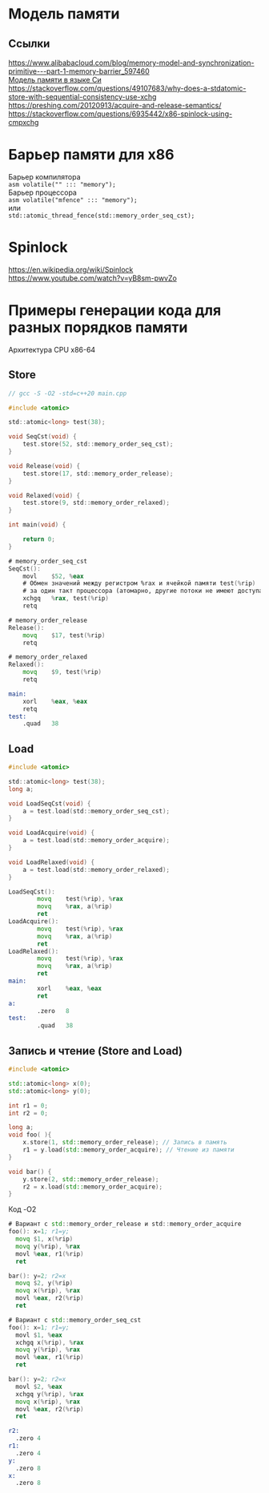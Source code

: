 # Модель памяти

## Ссылки
https://www.alibabacloud.com/blog/memory-model-and-synchronization-primitive---part-1-memory-barrier_597460  
[Модель памяти в языке Си](https://gcc.gnu.org/onlinedocs/gcc/_005f_005fatomic-Builtins.html#_005f_005fatomic-Builtins)  
https://stackoverflow.com/questions/49107683/why-does-a-stdatomic-store-with-sequential-consistency-use-xchg  
https://preshing.com/20120913/acquire-and-release-semantics/  
https://stackoverflow.com/questions/6935442/x86-spinlock-using-cmpxchg  

# Барьер памяти для x86
Барьер компилятора  
```asm volatile("" ::: "memory");```  
Барьер процессора  
```asm volatile("mfence" ::: "memory");```  
или  
```std::atomic_thread_fence(std::memory_order_seq_cst);```

# Spinlock
https://en.wikipedia.org/wiki/Spinlock  
https://www.youtube.com/watch?v=yB8sm-pwvZo  

# Примеры генерации кода для разных порядков памяти
Архитектура CPU x86-64
## Store
```c
// gcc -S -O2 -std=c++20 main.cpp

#include <atomic>

std::atomic<long> test(38);

void SeqCst(void) {
    test.store(52, std::memory_order_seq_cst);
}

void Release(void) {
    test.store(17, std::memory_order_release);
}

void Relaxed(void) {
    test.store(9, std::memory_order_relaxed);
}

int main(void) {

    return 0;
}
```
```asm
# memory_order_seq_cst
SeqCst():
    movl    $52, %eax
    # Обмен значений между регистром %rax и ячейкой памяти test(%rip)
    # за один такт процессора (атомарно, другие потоки не имеют доступа к ячейке памяти test).
    xchgq   %rax, test(%rip)
    retq

# memory_order_release
Release():
    movq    $17, test(%rip)
    retq

# memory_order_relaxed
Relaxed():
    movq    $9, test(%rip)
    retq

main:
    xorl    %eax, %eax
    retq
test:
    .quad   38
```
## Load
```c
#include <atomic>

std::atomic<long> test(38);
long a;

void LoadSeqCst(void) {
    a = test.load(std::memory_order_seq_cst);
}

void LoadAcquire(void) {
    a = test.load(std::memory_order_acquire);
}

void LoadRelaxed(void) {
    a = test.load(std::memory_order_relaxed);
}
```
```asm
LoadSeqCst():
        movq    test(%rip), %rax
        movq    %rax, a(%rip)
        ret
LoadAcquire():
        movq    test(%rip), %rax
        movq    %rax, a(%rip)
        ret
LoadRelaxed():
        movq    test(%rip), %rax
        movq    %rax, a(%rip)
        ret
main:
        xorl    %eax, %eax
        ret
a:
        .zero   8
test:
        .quad   38
```
## Запись и чтение (Store and Load)
```cpp
#include <atomic>

std::atomic<long> x(0);
std::atomic<long> y(0);

int r1 = 0;
int r2 = 0;

long a;
void foo( ){
    x.store(1, std::memory_order_release); // Запись в память
    r1 = y.load(std::memory_order_acquire); // Чтение из памяти
}

void bar() {
    y.store(2, std::memory_order_release);
    r2 = x.load(std::memory_order_acquire);
}
```
Код -O2
```asm
# Вариант с std::memory_order_release и std::memory_order_acquire
foo(): x=1; r1=y;
  movq $1, x(%rip)
  movq y(%rip), %rax
  movl %eax, r1(%rip)
  ret

bar(): y=2; r2=x
  movq $2, y(%rip)
  movq x(%rip), %rax
  movl %eax, r2(%rip)
  ret

# Вариант с std::memory_order_seq_cst
foo(): x=1; r1=y;
  movl $1, %eax
  xchgq x(%rip), %rax
  movq y(%rip), %rax
  movl %eax, r1(%rip)
  ret

bar(): y=2; r2=x
  movl $2, %eax
  xchgq y(%rip), %rax
  movq x(%rip), %rax
  movl %eax, r2(%rip)
  ret

r2:
  .zero 4
r1:
  .zero 4
y:
  .zero 8
x:
  .zero 8
```
